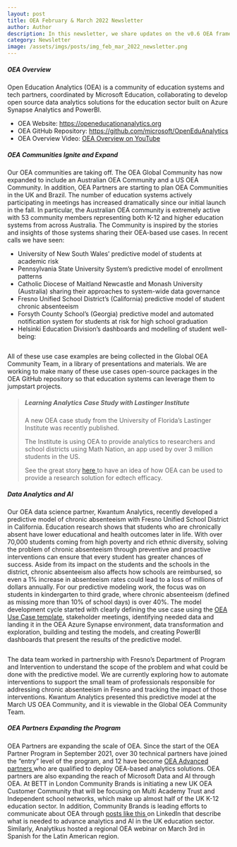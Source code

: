 ```yaml
---
layout: post
title: OEA February & March 2022 Newsletter
author: Author
description: In this newsletter, we share updates on the v0.6 OEA framework release, skills reporting and CLRs and others.
category: Newsletter
image: /assets/imgs/posts/img_feb_mar_2022_newsletter.png
---
```


##### OEA Overview

Open Education Analytics (OEA) is a community of education systems and tech partners, coordinated by Microsoft Education, collaborating to develop open source data analytics solutions for the education sector built on Azure Synapse Analytics and PowerBI.  

- OEA Website: <a href="https://openeducationanalytics.org" target="_blank">https://openeducationanalytics.org </a>
- OEA GitHub Repository: <a href="https://github.com/microsoft/OpenEduAnalytics" target="_blank">https://github.com/microsoft/OpenEduAnalytics</a>
- OEA Overview Video: <a href="https://www.youtube.com/watch?v=q6snp28bBQU&t=1s" target="_blank">OEA Overview on YouTube </a>

##### OEA Communities Ignite and Expand
Our OEA communities are taking off. The OEA Global Community has now expanded to include an Australian OEA Community and a US OEA Community. In addition, OEA Partners are starting to plan OEA Communities in the UK and Brazil. The number of education systems actively participating in meetings has increased dramatically since our initial launch in the fall. In particular, the Australian OEA community is extremely active with 53 community members representing both K-12 and higher education systems from across Australia. 
The Community is inspired by the stories and insights of those systems sharing their OEA-based use cases. In recent calls we have seen:
- University of New South Wales’ predictive model of students at academic risk
- Pennsylvania State University System’s predictive model of enrollment patterns
- Catholic Diocese of Maitland Newcastle and Monash University (Australia) sharing their approaches to system-wide data governance
- Fresno Unified School District’s (California) predictive model of student chronic absenteeism
- Forsyth County School’s (Georgia) predictive model and automated notification system for students at risk for high school graduation
- Helsinki Education Division’s dashboards and modelling of student well-being:

<div class="container-wrapper text-center">
   <img src="{{ site.baseurl }}/assets/imgs/posts/img_azerbaijan_chart.jpg" class="img-fluid w-100" alt="" />
</div>

All of these use case examples are being collected in the Global OEA Community Team, in a library of presentations and materials. We are working to make many of these use cases open-source packages in the OEA GitHub repository so that education systems can leverage them to jumpstart projects.

>
> ##### Learning Analytics Case Study with Lastinger Institute
>
> A new OEA case study from the University of Florida’s Lastinger Institute was recently published.
>   
> The Institute is using OEA to provide analytics to researchers and school districts using Math Nation, an app used by over 3 million students in the US.
> 
> See the great story <a href="https://customers.microsoft.com/en-us/story/1448383859637452651-mathnation-k12-edu-azure-en-united-states">here </a> to have an idea of how OEA can be used to provide a research solution for edtech efficacy. 

##### Data Analytics and AI

Our OEA data science partner, Kwantum Analytics, recently developed a predictive model of chronic absenteeism with Fresno Unified School District in California. 
Education research shows that students who are chronically absent have lower educational and health outcomes later in life. With over 70,000 students coming from 
high poverty and rich ethnic diversity, solving the problem of chronic absenteeism through preventive and proactive interventions can ensure that every student has 
greater chances of success. Aside from its impact on the students and the schools in the district, chronic absenteeism also affects how schools are reimbursed, 
so even a 1% increase in absenteeism rates could lead to a loss of millions of dollars annually. 
For our predictive modeling work, the focus was on students in kindergarten to third grade, where chronic absenteeism (defined as missing more than 10% of school days) is over 40%. 
The model development cycle started with clearly defining the use case using the <a href="https://view.officeapps.live.com/op/view.aspx?src=https%3A%2F%2Fraw.githubusercontent.com%2Fmicrosoft%2FOpenEduAnalytics%2Fmain%2Fdocs%2FOpen_Education_Analytics_Use_Case_Template_v3.docx&wdOrigin=BROWSELINK" target="_blank"> OEA Use Case template</a>, stakeholder meetings, identifying needed data
and landing it in the OEA Azure Synapse environment, data transformation and exploration, building and testing the models, and creating PowerBI dashboards that present the results of the predictive model.

<div class="container-wrapper text-center">
   <img src="{{ site.baseurl }}/assets/imgs/posts/img_helsinki_pedadogical.png" class="img-fluid w-100" alt="" />
</div>

The data team worked in partnership with Fresno’s Department of Program and Intervention to understand the scope of the problem and what could be done with the 
predictive model. We are currently exploring how to automate interventions to support the small team of professionals responsible for addressing chronic absenteeism 
in Fresno and tracking the impact of those interventions. 
Kwantum Analytics presented this predictive model at the March US OEA Community, and it is viewable in the Global OEA Community Team.

##### OEA Partners Expanding the Program
OEA Partners are expanding the scale of OEA. Since the start of the OEA Partner Program in September 2021, over 30 technical partners have joined the “entry” level 
of the program, and 12 have become <a href="https://openeducationanalytics.org/partners/" target="_blank"> OEA Advanced partners </a> who are qualified to deploy OEA-based analytics solutions. 
OEA partners are also expanding the reach of Microsoft Data and AI through OEA. At BETT in London Community Brands is initiating a new UK OEA Customer Community 
that will be focusing on Multi Academy Trust and Independent school networks, which make up almost half of the UK K-12 education sector. 
In addition, Community Brands is leading efforts to communicate about OEA through  <a href="https://www.linkedin.com/pulse/future-education-analytics-open-matt-woodruff/?trackingId=fWSUrvlIQ3Cs0qfp3JfNgQ%3D%3D" target="_blank"> posts like this </a> on LinkedIn that describe what is needed to advance analytics 
and AI in the UK education sector. Similarly, Analytikus hosted a regional OEA webinar on March 3rd in Spanish for the Latin American region. 
